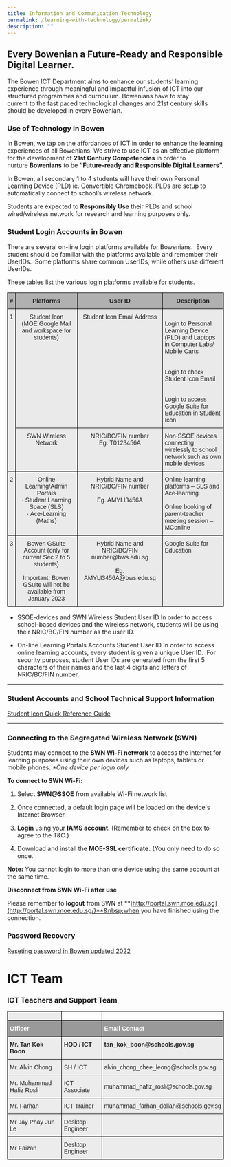 ```yaml
---
title: Information and Communication Technology
permalink: /learning-with-technology/permalink/
description: ""
---
```

## Every Bowenian a Future-Ready and Responsible Digital Learner. 

The Bowen ICT Department aims to enhance our students’ learning experience through&nbsp;meaningful&nbsp;and impactful infusion of ICT into our structured programmes and curriculum. Bowenians have to stay current&nbsp;to&nbsp;the&nbsp;fast paced&nbsp;technological changes and&nbsp;21st&nbsp;century&nbsp;skills should be developed in every Bowenian.

### Use of Technology in Bowen

In Bowen, we tap on the affordances of ICT in order to enhance the learning experiences of all Bowenians. We strive to use ICT as an effective platform for the development of&nbsp;**21st&nbsp;Century Competencies**&nbsp;in order to nurture&nbsp;**Bowenians**&nbsp;to be&nbsp;**“Future-ready and Responsible Digital Learners”.**  

In Bowen, all secondary 1 to 4 students will have their own Personal Learning Device (PLD) ie. Convertible Chromebook. PLDs are setup to automatically connect to school’s wireless network.

Students are expected to&nbsp;**Responsibly Use**&nbsp;their PLDs and school wired/wireless network for research and learning purposes only.

### Student Login Accounts in Bowen

There are several on-line login platforms available for Bowenians. &nbsp;Every student should be familiar with the platforms available and remember their UserIDs.&nbsp; Some platforms share common UserIDs, while others use different UserIDs.&nbsp;&nbsp;  

These tables list the various login platforms available for students.

<style type="text/css">
.tg  {border-collapse:collapse;border-spacing:0;}
.tg td{border-color:black;border-style:solid;border-width:1px;font-family:Arial, sans-serif;font-size:14px;
  overflow:hidden;padding:10px 5px;word-break:normal;}
.tg th{border-color:black;border-style:solid;border-width:1px;font-family:Arial, sans-serif;font-size:14px;
  font-weight:normal;overflow:hidden;padding:10px 5px;word-break:normal;}
.tg .tg-y7qa{background-color:#EAEAEA;color:#222;text-align:left;vertical-align:top}
.tg .tg-ii8k{background-color:#EAEAEA;color:#222;text-align:center;vertical-align:top}
.tg .tg-pll1{background-color:#B0B0B0;color:#222;font-weight:bold;text-align:center;vertical-align:top}
</style>
<table class="tg">
<thead>
  <tr>
    <th class="tg-pll1">#</th>
    <th class="tg-pll1">Platforms</th>
    <th class="tg-pll1">User ID</th>
    <th class="tg-pll1">Description</th>
  </tr>
</thead>
<tbody>
  <tr>
    <td class="tg-ii8k" rowspan="2">1</td>
    <td class="tg-ii8k">Student Icon<br>(MOE Google Mail and workspace for students)</td>
    <td class="tg-ii8k">Student Icon Email Address<br> </td>
    <td class="tg-y7qa"><br>Login to Personal Learning Device (PLD) and Laptops in Computer Labs/ Mobile Carts<br><br><br>Login to check Student Icon Email<br><br><br>Login to access Google Suite for Education in Student Icon<br></td>
  </tr>
  <tr>
    <td class="tg-ii8k">SWN Wireless Network</td>
    <td class="tg-ii8k">NRIC/BC/FIN number<br>Eg. T0123456A<br> </td>
    <td class="tg-y7qa">Non-SSOE devices connecting wirelessly to school network such as own mobile devices</td>
  </tr>
  <tr>
    <td class="tg-ii8k">2</td>
    <td class="tg-ii8k">Online Learning/Admin Portals<br>·        Student Learning Space (SLS)<br>·        Ace-Learning (Maths)</td>
    <td class="tg-ii8k">Hybrid Name and NRIC/BC/FIN number<br> <br>Eg. AMYLI3456A</td>
    <td class="tg-y7qa">Online learning platforms – SLS and Ace-learning<br> <br>Online booking of parent-teacher meeting session – MConline</td>
  </tr>
  <tr>
    <td class="tg-ii8k">3</td>
    <td class="tg-ii8k">Bowen GSuite Account (only for current Sec 2 to 5 students)<br> <br>Important: Bowen GSuite will not be available from January 2023</td>
    <td class="tg-ii8k">Hybrid Name and NRIC/BC/FIN number@bws.edu.sg<br> <br>Eg. AMYLI3456A@bws.edu.sg</td>
    <td class="tg-y7qa">Google Suite for Education</td>
  </tr>
</tbody>
</table>

*   SSOE-devices and SWN Wireless Student User ID In order to access school-based devices and the wireless network, students will be using their NRIC/BC/FIN number as the user ID.  
      
    
*   On-line Learning Portals Accounts Student User ID In order to access online learning accounts, every student is given a unique User ID. &nbsp;For security purposes, student User IDs are generated from the first 5 characters of their names and the last 4 digits and letters of NRIC/BC/FIN number.

------

### Student Accounts and School Technical Support Information

[Student Icon Quick Reference Guide](/files/Student%20Icon%20Quick%20Reference%20Guide.pdf)

-----

### Connecting to the Segregated Wireless Network (SWN)

Students may connect to the&nbsp;**SWN Wi-Fi network**&nbsp;to access the internet for learning purposes using their own devices such as laptops, tablets or mobile phones.&nbsp;_*One device per login only._

**To connect to SWN Wi-Fi:**

1.  Select&nbsp;**SWN@SSOE**&nbsp;from available Wi-Fi network list  
    
2.  Once connected, a default login page will be loaded on the device's Internet Browser.
3.  **Login**&nbsp;using your&nbsp;**IAMS account**. (Remember to check on the box to agree&nbsp;to the T&amp;C.)
4.  Download and install the&nbsp;**MOE-SSL certificate.**&nbsp;(You only need to do so once.
    
**Note:**&nbsp;You cannot login to more than one device using the same account at the same time.



**Disconnect from SWN Wi-Fi after use**


Please remember to&nbsp;**logout**&nbsp;from SWN&nbsp;at&nbsp;**[http://portal.swn.moe.edu.sg](http://portal.swn.moe.edu.sg/)**&nbsp;when you have finished using the connection.


### Password Recovery
[Reseting password in Bowen updated 2022](/files/Reseting%20password%20in%20Bowen%20updated%202022%20-%201.pdf)
# ICT Team
### ICT Teachers and Support Team

<style type="text/css">
.tg  {border-collapse:collapse;border-spacing:0;}
.tg td{border-color:black;border-style:solid;border-width:1px;font-family:Arial, sans-serif;font-size:14px;
  overflow:hidden;padding:10px 5px;word-break:normal;}
.tg th{border-color:black;border-style:solid;border-width:1px;font-family:Arial, sans-serif;font-size:14px;
  font-weight:normal;overflow:hidden;padding:10px 5px;word-break:normal;}
.tg .tg-fxx4{background-color:#ECECEC;color:#222;text-align:left;vertical-align:middle}
.tg .tg-emg8{background-color:#ECECEC;color:#222;text-align:left;vertical-align:top}
.tg .tg-e6w6{background-color:#999;color:#FFF;font-weight:bold;text-align:left;vertical-align:middle}
.tg .tg-0lax{text-align:left;vertical-align:top}
.tg .tg-b4br{background-color:#ECECEC;color:#222;font-weight:bold;text-align:left;vertical-align:top}
</style>
<table class="tg">
<thead>
  <tr>
    <th class="tg-fxx4"></th>
    <th class="tg-0lax"></th>
    <th class="tg-0lax"></th>
  </tr>
</thead>
<tbody>
  <tr>
    <td class="tg-e6w6"><span style="color:#FFF;background-color:#999">Officer</span></td>
    <td class="tg-e6w6"></td>
    <td class="tg-e6w6"><span style="color:#FFF;background-color:#999">Email Contact</span></td>
  </tr>
  <tr>
    <td class="tg-b4br">Mr. Tan Kok Boon</td>
    <td class="tg-b4br">HOD / ICT</td>
    <td class="tg-b4br">tan_kok_boon@schools.gov.sg<br></td>
  </tr>
  <tr>
    <td class="tg-fxx4"><span style="color:#222">Mr. Alvin Chong </span><br></td>
    <td class="tg-fxx4"><span style="color:#222">SH / ICT</span></td>
    <td class="tg-fxx4"><span style="color:#222">alvin_chong_chee_leong@schools.gov.sg</span><br></td>
  </tr>
  <tr>
    <td class="tg-fxx4"><span style="color:#222">Mr. Muhammad Hafiz Rosli</span></td>
    <td class="tg-fxx4"><span style="color:#222">ICT Associate</span></td>
    <td class="tg-fxx4"><span style="color:#222">muhammad_hafiz_rosli@schools.gov.sg</span><br></td>
  </tr>
  <tr>
    <td class="tg-fxx4"><span style="color:#222">Mr. Farhan</span></td>
    <td class="tg-fxx4"><span style="color:#222">ICT Trainer</span></td>
    <td class="tg-fxx4"><span style="color:#222">muhammad_farhan_dollah@schools.gov.sg</span><br></td>
  </tr>
  <tr>
    <td class="tg-fxx4"><span style="color:#222">Mr Jay Phay Jun Le</span></td>
    <td class="tg-fxx4"><span style="color:#222">Desktop Engineer</span></td>
    <td class="tg-emg8"></td>
		</tr><tr>
    <td class="tg-fxx4"><span style="color:#222">Mr Faizan</span></td>
    <td class="tg-fxx4"><span style="color:#222">Desktop Engineer</span></td>
    <td class="tg-emg8"></td>
  </tr>
  
</tbody>
</table>